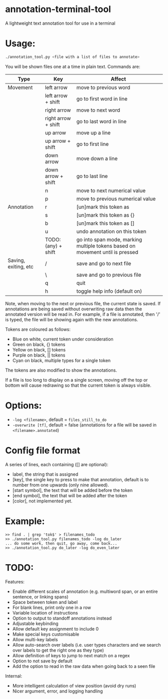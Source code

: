 # annotation-terminal-tool

A lightweight text annotation tool for use in a terminal

# Usage:

```sh
./annotation_tool.py <file with a list of files to annotate>
```

You will be shown files one at a time in plain text. Commands are:

Type                 | Key                  | Affect
-------------------- | -------------------- | ------
Movement             | left arrow           | move to previous word
                     | left arrow + shift   | go to first word in line
                     | right arrow          | move to next word
                     | right arrow + shift  | go to last word in line
                     | up arrow             | move up a line
                     | up arrow + shift     | go to first line
                     | down arrow           | move down a line
                     | down arrow + shift   | go to last line
                     | n                    | move to next numerical value
                     | p                    | move to previous numerical value
Annotation           | r                    | [un]mark this token as ||
                     | s                    | [un]mark this token as {}
                     | b                    | [un]mark this token as []
                     | u                    | undo annotation on this token
                     | TODO: (any) + shift  | go into span mode, marking multiple tokens based on movement until <enter> is pressed
Saving, exiting, etc | /                    | save and go to next file
                     | \                    | save and go to previous file
                     | q                    | quit
                     | h                    | toggle help info (default on)

Note, when moving to the next or previous file, the current state is saved.
If annotations are being saved without overwriting raw data then the annotated version will be read in.
For example, if a file is annotated, then '/\' is typed, the file will be showing again with the new annotations.

Tokens are coloured as follows:

 - Blue on white, current token under consideration
 - Green on black, {} tokens
 - Yellow on black, [] tokens
 - Purple on black, || tokens
 - Cyan on black, multiple types for a single token

The tokens are also modified to show the annotations.

If a file is too long to display on a single screen, moving off the top or
bottom will cause redrawing so that the current token is always visible.

# Options:

 - `-log <filename>`, default = `files_still_to_do`
 - `-overwrite [tf]`, default = false (annotations for a file will be saved in `<filename>.annotated`)

# Config file format

A series of lines, each containing ([] are optional):

 - label, the string that is assigned
 - [key], the single key to press to make that annotation, default is to
 	 number from one upwards (only nine allowed).
 - [start symbol], the text that will be added before the token
 - [end symbol], the text that will be added after the token
 - [color], not implemented yet.

# Example:

```
>> find . | grep 'tok$' > filenames_todo
>> ./annotation_tool.py filenames_todo -log do_later
... do some work, then quit, go away, come back...
>> ./annotation_tool.py do_later -log do_even_later
```

# TODO:

Features:
 - Enable different scales of annotation (e.g. multiword span, or an entire sentence, or linking spans)
 - Space between token and label
 - For blank lines, print only one in a row
 - Variable location of instructions
 - Option to output to standoff annotations instead
 - Adjustable keybinding
 - Allow default key assignment to include 0
 - Make special keys customisable
 - Allow multi-key labels
 - Allow auto-search over labels (i.e. user types characters and we search over labels to get the right one as they type)
 - Allow definition of keys to jump to next match on a regex
 - Option to not save by default
 - Add the option to read in the raw data when going back to a seen file

Internal:
 - More intelligent calculation of view position (avoid dry runs)
 - Nicer argument, error, and logging handling
